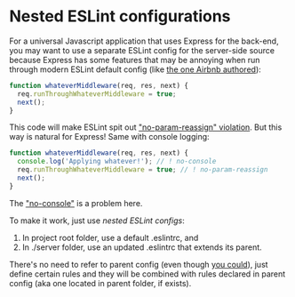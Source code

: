 # Nested ESLint configurations

For a universal Javascript application that uses Express for the back-end, you
may want to use a separate ESLint config for the server-side source because
Express has some features that may be annoying when run through modern ESLint
default config (like [the one Airbnb
authored](https://www.npmjs.com/package/eslint-config-airbnb)):

```javascript
function whateverMiddleware(req, res, next) {
  req.runThroughWhateverMiddleware = true;
  next();
}
```

This code will make ESLint spit out ["no-param-reassign"
violation](http://eslint.org/docs/rules/no-param-reassign). But this way is
natural for Express! Same with console logging:

```javascript
function whateverMiddleware(req, res, next) {
  console.log('Applying whatever!'); // ! no-console
  req.runThroughWhateverMiddleware = true; // ! no-param-reassign
  next();
}
```

The ["no-console"](http://eslint.org/docs/rules/no-console) is a problem here.

To make it work, just use _nested ESLint configs_:

1. In project root folder, use a default .eslintrc, and
1. In ./server folder, use an updated .eslintrc that extends its parent.

There's no need to refer to parent config (even though [you
could](http://eslint.org/docs/user-guide/configuring#using-a-configuration-file)),
just define certain rules and they will be combined with rules declared in
parent config (aka one located in parent folder, if exists).
